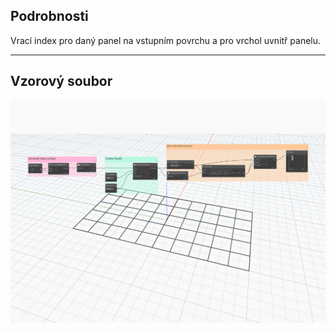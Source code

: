 ## Podrobnosti
Vrací index pro daný panel na vstupním povrchu a pro vrchol uvnitř panelu.
___
## Vzorový soubor

![GetVertexIndex](./Autodesk.DesignScript.Geometry.PanelSurface.GetVertexIndex_img.jpg)
